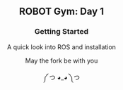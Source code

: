 <h2 align="center">ROBOT Gym: Day 1</h2>
<h3 align="center">Getting Started </h3>
<p align="center">A quick look into ROS and installation </p>
<p align="center">May the fork be with you</p>
<p align="center">༼ つ ◕_◕ ༽つ</p>

